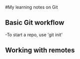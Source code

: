 #My learning notes on Git

## Basic Git workflow

-To start a repo, use 'git init'

## Working with remotes
